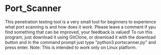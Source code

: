 # Port_Scanner
This penetration testing tool is a very small tool for beginners to experience what port scanning is and how does it work. Please leave a comment if ypu find something that can be improved, your feedback is valued!
To run this program, just download it using GitClone, or download it with the download button and in the command prompt just type "python3 portscanner.py" and press enter. 
Note: This is intended to work only on Linux platform.
